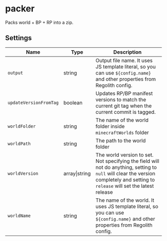 # packer

Packs world + BP + RP into a zip.

## Settings

| **Name**       | **Type**      | **Description**                                                                                                                                                                   |
|----------------|---------------|-----------------------------------------------------------------------------------------------------------------------------------------------------------------------------------|
| `output`       | string        | Output file name. It uses JS template literal, so you can use `${config.name}` and other properties from Regolith config.                                                         |
| `updateVersionFromTag` | boolean       | Updates RP/BP manifest versions to match the current git tag when the current commit is tagged.                                                        |
| `worldFolder`  | string        | The name of the world folder inside `minecraftWorlds` folder                                                                                                                      |
| `worldPath`    | string        | The path to the world folder                                                                                                                                                      |
| `worldVersion` | array\|string | The world version to set. Not specifying the field will not do anything, setting to `null` will clear the version completely and setting to `release` will set the latest release |
| `worldName`    | string        | The name of the world. It uses JS template literal, so you can use `${config.name}` and other properties from Regolith config.                                                    |
